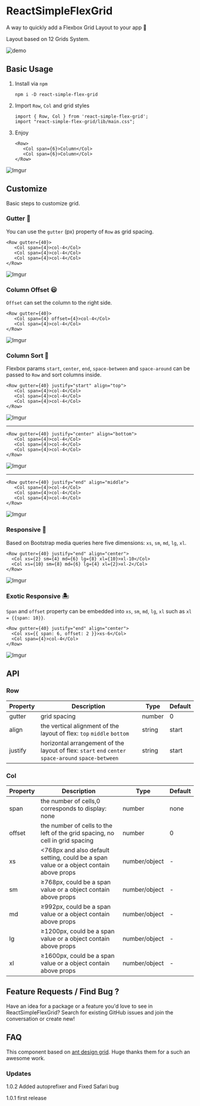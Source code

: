 ReactSimpleFlexGrid
=================

A way to quickly add a Flexbox Grid Layout to your app 🚀

Layout based on 12 Grids System.

![demo](http://i.imgur.com/QCegsAg.gif)

Basic Usage
-----

1. Install via `npm`

    ```
    npm i -D react-simple-flex-grid
    ```
2. Import `Row`, `Col` and grid styles

    ```
    import { Row, Col } from 'react-simple-flex-grid';
    import "react-simple-flex-grid/lib/main.css";
    ```
3. Enjoy
    ```
    <Row>
       <Col span={6}>Column</Col>
       <Col span={6}>Column</Col>
    </Row>
    ```

  ![Imgur](http://i.imgur.com/UpGfkrh.png)

Customize
-----

Basic steps to customize grid.

### Gutter 🌟

You can use the `gutter` (px) property of `Row` as grid spacing.

```
<Row gutter={40}>
   <Col span={4}>col-4</Col>
   <Col span={4}>col-4</Col>
   <Col span={4}>col-4</Col>
</Row>
```

![Imgur](http://i.imgur.com/xMjJwku.png)

### Column Offset 😃

`Offset` can set the column to the right side.

```
<Row gutter={40}>
   <Col span={4} offset={4}>col-4</Col>
   <Col span={4}>col-4</Col>
</Row>
```

![Imgur](http://i.imgur.com/L2ZuRpa.png)

### Column Sort 🤘

Flexbox params `start`, `center`, `end`, `space-between` and `space-around` can be passed to `Row` and sort columns inside.

```
<Row gutter={40} justify="start" align="top">
   <Col span={4}>col-4</Col>
   <Col span={4}>col-4</Col>
   <Col span={4}>col-4</Col>
</Row>
```

![Imgur](http://i.imgur.com/mk0x5P1.png)

---

```
<Row gutter={40} justify="center" align="bottom">
   <Col span={4}>col-4</Col>
   <Col span={4}>col-4</Col>
   <Col span={4}>col-4</Col>
</Row>
```

![Imgur](http://i.imgur.com/EcsT2MC.png)


---

```
<Row gutter={40} justify="end" align="middle">
   <Col span={4}>col-4</Col>
   <Col span={4}>col-4</Col>
   <Col span={4}>col-4</Col>
</Row>
```

![Imgur](http://i.imgur.com/O7lLHrr.png)

### Responsive 💫

Based on Bootstrap media queries here five dimensions: `xs`, `sm`, `md`, `lg`, `xl`.

```
<Row gutter={40} justify="end" align="center">
  <Col xs={2} sm={4} md={6} lg={8} xl={10}>xl-10</Col>
  <Col xs={10} sm={8} md={6} lg={4} xl={2}>xl-2</Col>
</Row>
```

![Imgur](http://i.imgur.com/uzX6yOb.png)

### Exotic Responsive 🏝️

`Span` and `offset` property can be embedded into `xs`, `sm`, `md`, `lg`, `xl` such as `xl = {{span: 10}}`.

```
<Row gutter={40} justify="end" align="center">
  <Col xs={{ span: 6, offset: 2 }}>xs-6</Col>
  <Col span={4}>col-4</Col>
</Row>
```

![Imgur](http://i.imgur.com/kiYepgp.png)

## API

### Row

| Property | Description                                                                                         | Type   | Default |
|----------|-----------------------------------------------------------------------------------------------------|--------|---------|
| gutter   | grid spacing                                                                                        | number | 0       |
| align    | the vertical alignment of the layout of flex: `top` `middle` `bottom`                               | string | start   |
| justify  | horizontal arrangement of the layout of flex: `start` `end` `center` `space-around` `space-between` | string | start   |

### Col

| Property | Description                                                                            | Type          | Default |
|----------|----------------------------------------------------------------------------------------|---------------|---------|
| span     | the number of cells,0 corresponds to display: none                                     | number        | none    |
| offset   | the number of cells to the left of the grid spacing, no cell in grid spacing           | number        | 0       |
| xs       | <768px and also default setting, could be a span value or a object contain above props | number/object | -       |
| sm       | ≥768px, could be a span value or a object contain above props                          | number/object | -       |
| md       | ≥992px, could be a span value or a object contain above props                          | number/object | -       |
| lg       | ≥1200px, could be a span value or a object contain above props                         | number/object | -       |
| xl       | ≥1600px, could be a span value or a object contain above props                         | number/object | -       |

Feature Requests / Find Bug ?
---

Have an idea for a package or a feature you'd love to see in ReactSimpleFlexGrid? Search for existing GitHub issues and join the conversation or create new!


FAQ
-----

This component based on [ant design grid]( https://ant.design/components/grid/). Huge thanks them for a such an awesome work.

### Updates

1.0.2 Added autoprefixer and Fixed Safari bug

1.0.1 first release
